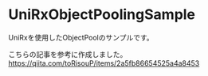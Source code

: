 # UniRxObjectPoolingSample

UniRxを使用したObjectPoolのサンプルです。

こちらの記事を参考に作成しました。
https://qiita.com/toRisouP/items/2a5fb86654525a4a8453
